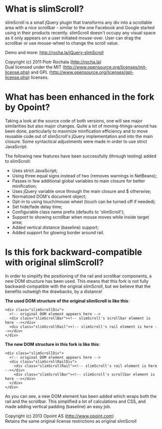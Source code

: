 # What is slimScroll?

slimScroll is a small jQuery plugin that transforms any div into a scrollable area with a nice scrollbar - similar to the one Facebook and Google started using in their products recently. slimScroll doesn't occupy any visual space as it only appears on a user initiated mouse-over. User can drag the scrollbar or use mouse-wheel to change the scroll value.

Demo and more: http://rocha.la/jQuery-slimScroll

Copyright (c) 2011 Piotr Rochala (http://rocha.la)  
Dual licensed under the MIT (http://www.opensource.org/licenses/mit-license.php) and GPL (http://www.opensource.org/licenses/gpl-license.php) licenses.

# What has been enhanced in the fork by Opoint?

Taking a look at the source code of both versions, one will see major similarities but also major changes. Quite a lot of moving-things-around has been done, particularly to maximize minification efficiency and to move reusable code out of slimScroll's jQuery implementation and into the main closure. Some syntactical adjustments were made in order to use strict JavaScript.

The following new features have been successfully (through testing) added to slimScroll:

 - Uses strict JavaScript;
 - Using three equal signs instead of two (removes warnings in NetBeans);
 - Passes in few additional global variables to main closure for better minification;
 - Uses jQuery variable once through the main closure and $ otherwise;
 - Normalized DOM's document object;
 - Opt-in to using touch/mouse wheel (touch can be turned off if needed);
 - Set hide/fade delay time;
 - Configurable class name prefix (defaults to 'slimScroll');
 - Support to showing scrollbar when mouse moves while inside target area;
 - Added vertical distance (baseline) support;
 - Added support for glowing border around rail.

# Is this fork backward-compatible with original slimScroll?

In order to simplify the positioning of the rail and scrollbar components, a new DOM structure has been used. This means that this fork is not fully backward-compatible with the original slimScroll, but we believe that the benefits outweigh the drawbacks, by a distance!

**The used DOM structure of the original slimScroll is like this**:

    <div class="slimScrollDiv">
      <!-- original DOM element appears here -->
      <div class="slimScrollBar"><!-- slimScroll's scrollbar element is here --></div>
      <div class="slimScrollRail"><!-- slimScroll's rail element is here --></div>
    </div>

**The new DOM structure in this fork is like this**:

    <div class="slimScrollDiv">
      <!-- original DOM element appears here -->
      <div class="slimScrollRailDiv">
        <div class="slimScrollRail"><!-- slimScroll's rail element is here --></div>
        <div class="slimScrollBar"><!-- slimScroll's scrollbar element is here --></div>
      </div>
    </div>

As you can see, a new DOM element has been added which wraps both the rail and the scrollbar. This simplified a lot of calculations and CSS, and made adding vertical padding (baseline) an easy job.

Copyright (c) 2013 Opoint AS (http://www.opoint.com)  
Retains the same original license restrictions as original slimScroll
